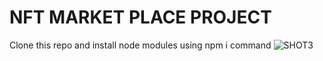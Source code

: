 # NFT MARKET PLACE PROJECT

Clone this repo and install node modules using npm i command
![SHOT3](https://user-images.githubusercontent.com/89279974/181274078-ab72fd48-e198-47c4-93f7-77bb60dc02a3.png)
